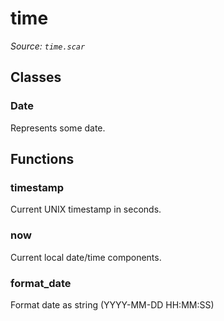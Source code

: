 # time

*Source: `time.scar`*

## Classes

### Date

Represents some date.


## Functions

### timestamp

Current UNIX timestamp in seconds.

### now

Current local date/time components.

### format_date

Format date as string (YYYY-MM-DD HH:MM:SS)

